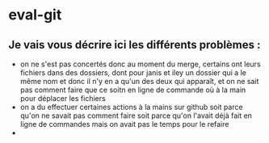 # eval-git

## Je vais vous décrire ici les différents problèmes : 
- on ne s'est pas concertés donc au moment du merge, certains ont leurs fichiers dans des dossiers, dont pour janis et iley un dossier qui a le même nom et donc il n'y en a qu'un des deux qui apparaît, et on ne sait pas comment faire que ce soitn en ligne de commande où à la main pour déplacer les fichiers
- on a du effectuer certaines actions à la mains sur github soit parce qu'on ne savait pas comment faire soit parce qu'on l'avait déjà fait en ligne de commandes mais on avait pas le temps pour le refaire
- 

